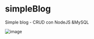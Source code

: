 # simpleBlog
Simple blog  - CRUD con NodeJS &MySQL

![image](https://user-images.githubusercontent.com/27173859/152624347-0d049eb1-e909-476c-aff5-832e09baf7e5.png)
